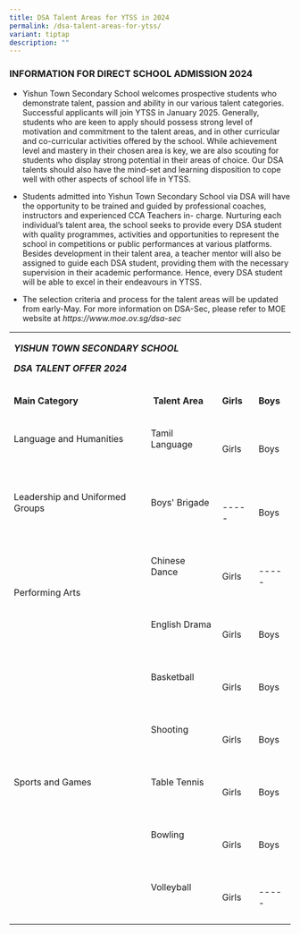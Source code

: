 ```yaml
---
title: DSA Talent Areas for YTSS in 2024
permalink: /dsa-talent-areas-for-ytss/
variant: tiptap
description: ""
---
```

<h3>INFORMATION FOR DIRECT SCHOOL ADMISSION 2024 </h3>
<ul data-tight="true" class="tight">
<li>
<p>Yishun Town Secondary School welcomes prospective students who demonstrate
talent, passion and ability in our various talent categories. Successful
applicants will join YTSS in January 2025. Generally, students who are
keen to apply should possess strong level of motivation and commitment
to the talent areas, and in other curricular and co-curricular activities
offered by the school. While achievement level and mastery in their chosen
area is key, we are also scouting for students who display strong potential
in their areas of choice. Our DSA talents should also have the mind-set
and learning disposition to cope well with other aspects of school life
in YTSS.</p>
</li>
<li>
<p>Students admitted into Yishun Town Secondary School via DSA will have
the opportunity to be trained and guided by professional coaches, instructors
and experienced CCA Teachers in- charge. Nurturing each individual’s talent
area, the school seeks to provide every DSA student with quality programmes,
activities and opportunities to represent the school in competitions or
public performances at various platforms. Besides development in their
talent area, a teacher mentor will also be assigned to guide each DSA student,
providing them with the necessary supervision in their academic performance.
Hence, every DSA student will be able to excel in their endeavours in YTSS.</p>
</li>
<li>
<p>The selection criteria and process for the talent areas will be updated
from early-May. For more information on DSA-Sec, please refer to MOE website
at <em><a rel="noopener noreferrer nofollow" target="_blank">https://www.moe.ov.sg/dsa-sec</a></em>
</p>
</li>
</ul>
<table>
<tbody>
<tr>
<td rowspan="1" colspan="4">
<p><strong><em>YISHUN TOWN SECONDARY SCHOOL</em></strong>
</p>
<p><strong><em>DSA TALENT OFFER 2024</em></strong>
</p>
</td>
</tr>
<tr>
<td rowspan="1" colspan="1">
<p><strong>Main Category</strong>
</p>
</td>
<td rowspan="1" colspan="1">
<p><strong>&nbsp;Talent Area</strong>
</p>
</td>
<td rowspan="1" colspan="1">
<p><strong>Girls</strong>
</p>
</td>
<td rowspan="1" colspan="1">
<p><strong>Boys</strong>
</p>
</td>
</tr>
<tr>
<td rowspan="1" colspan="1">
<p>Language and Humanities</p>
<p>&nbsp;</p>
</td>
<td rowspan="1" colspan="1">
<p>Tamil Language</p>
<p>&nbsp;</p>
</td>
<td rowspan="1" colspan="1">
<p>Girls</p>
</td>
<td rowspan="1" colspan="1">
<p>Boys</p>
</td>
</tr>
<tr>
<td rowspan="1" colspan="1">
<p>Leadership and Uniformed Groups</p>
<p>&nbsp;</p>
</td>
<td rowspan="1" colspan="1">
<p>Boys' Brigade</p>
<p>&nbsp;</p>
</td>
<td rowspan="1" colspan="1">
<p>-----</p>
</td>
<td rowspan="1" colspan="1">
<p>Boys</p>
</td>
</tr>
<tr>
<td rowspan="2" colspan="1">
<p>Performing Arts</p>
<p>&nbsp;</p>
</td>
<td rowspan="1" colspan="1">
<p>Chinese Dance</p>
<p>&nbsp;</p>
</td>
<td rowspan="1" colspan="1">
<p>Girls</p>
</td>
<td rowspan="1" colspan="1">
<p>-----</p>
</td>
</tr>
<tr>
<td rowspan="1" colspan="1">
<p>English Drama</p>
<p>&nbsp;</p>
</td>
<td rowspan="1" colspan="1">
<p>Girls</p>
</td>
<td rowspan="1" colspan="1">
<p>Boys</p>
</td>
</tr>
<tr>
<td rowspan="5" colspan="1">
<p>Sports and Games</p>
<p>&nbsp;</p>
</td>
<td rowspan="1" colspan="1">
<p>Basketball</p>
<p>&nbsp;</p>
</td>
<td rowspan="1" colspan="1">
<p>Girls</p>
</td>
<td rowspan="1" colspan="1">
<p>Boys</p>
</td>
</tr>
<tr>
<td rowspan="1" colspan="1">
<p>Shooting</p>
<p>&nbsp;</p>
</td>
<td rowspan="1" colspan="1">
<p>Girls</p>
</td>
<td rowspan="1" colspan="1">
<p>Boys</p>
</td>
</tr>
<tr>
<td rowspan="1" colspan="1">
<p>Table Tennis</p>
<p>&nbsp;</p>
</td>
<td rowspan="1" colspan="1">
<p>Girls</p>
</td>
<td rowspan="1" colspan="1">
<p>Boys</p>
</td>
</tr>
<tr>
<td rowspan="1" colspan="1">
<p>Bowling</p>
<p>&nbsp;</p>
</td>
<td rowspan="1" colspan="1">
<p>Girls</p>
</td>
<td rowspan="1" colspan="1">
<p>Boys</p>
</td>
</tr>
<tr>
<td rowspan="1" colspan="1">
<p>Volleyball</p>
<p>&nbsp;</p>
</td>
<td rowspan="1" colspan="1">
<p>Girls</p>
</td>
<td rowspan="1" colspan="1">
<p>-----</p>
</td>
</tr>
</tbody>
</table>
<p></p>